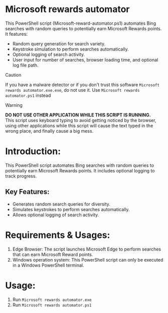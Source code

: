 # Microsoft rewards automator
This PowerShell script (Microsoft-reward-automator.ps1) automates Bing searches with random queries to potentially earn Microsoft Rewards points. It features:

* Random query generation for search variety.
* Keystroke simulation to perform searches automatically.
* Optional logging of search activity.
* User input for number of searches, browser loading time, and optional log file path.

> [!CAUTION]
> If you have a malware detector or if you don't trust this software `Microsoft rewards automator.exe.exe`, do not use it. Use `Microsoft rewards automator.ps1` instead

> [!WARNING]
> **DO NOT USE OTHER APPLICATION WHILE THIS SCRIPT IS RUNNING.** <br>
> This script uses keyboard typing to avoid getting noticed by the browser, using other applications while this script will cause the text typed in the wrong place, and finally cause a big mess.

# Introduction:
This PowerShell script automates Bing searches with random queries to potentially earn Microsoft Rewards points. It includes optional logging to track progress.

## Key Features:
* Generates random search queries for diversity.
* Simulates keystrokes to perform searches automatically.
* Allows optional logging of search activity.

# Requirements & Usages:

1. Edge Browser: The script launches Microsoft Edge to perform searches that can earn Microsoft Reward points.
2. Windows operation system: This PowerShell script can only be executed in a Windows PowerShell terminal.

# Usage:
1. Run `Microsoft rewards automator.exe`
2. Run `Microsoft rewards automator.ps1`
